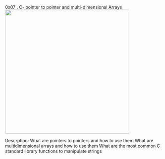0x07 . C- pointer to pointer and multi-dimensional Arrays
<img src="https://s3.amazonaws.com/intranet-projects-files/holbertonschool-low_level_programming/218/58fe6b229144b7fe5ebe88afe9ff5cabe2dd0863e1e79b2d02b4103c30b465dd.jpg" width= 400>


Descrption:
What are pointers to pointers and how to use them
What are multidimensional arrays and how to use them
What are the most common C standard library functions to manipulate strings

